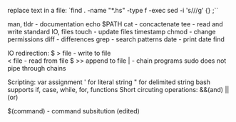 replace text in a file:
`find . -name "*.hs" -type f -exec sed -i 's/<oldname>/<newname>/g' {} \;``

man, tldr - documentation 
echo $PATH 
cat - concactenate 
tee - read and write standard IO, files 
touch - update files timestamp 
chmod - change permissions 
diff - differences 
grep - search patterns 
date - print date 
find 

IO redirection: 
$  > file - write to file    
< file - read from file 
$ >> append to file 
| - chain programs 
sudo does not pipe through chains 

Scripting: 
var assignment 
' for literal string 
" for delimited string 
bash supports if, case, while, for, functions 
Short circuting operations: &&(and) ||(or) 

$(command) - command subsitution (edited)


